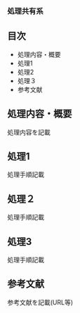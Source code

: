 ### 処理共有系
## 目次

* 処理内容・概要
* 処理1
* 処理2
* 処理３
* 参考文献

## 処理内容・概要
処理内容を記載

## 処理1
処理手順記載

## 処理２
処理手順記載

## 処理3
処理手順記載

## 参考文献
参考文献を記載(URL等)